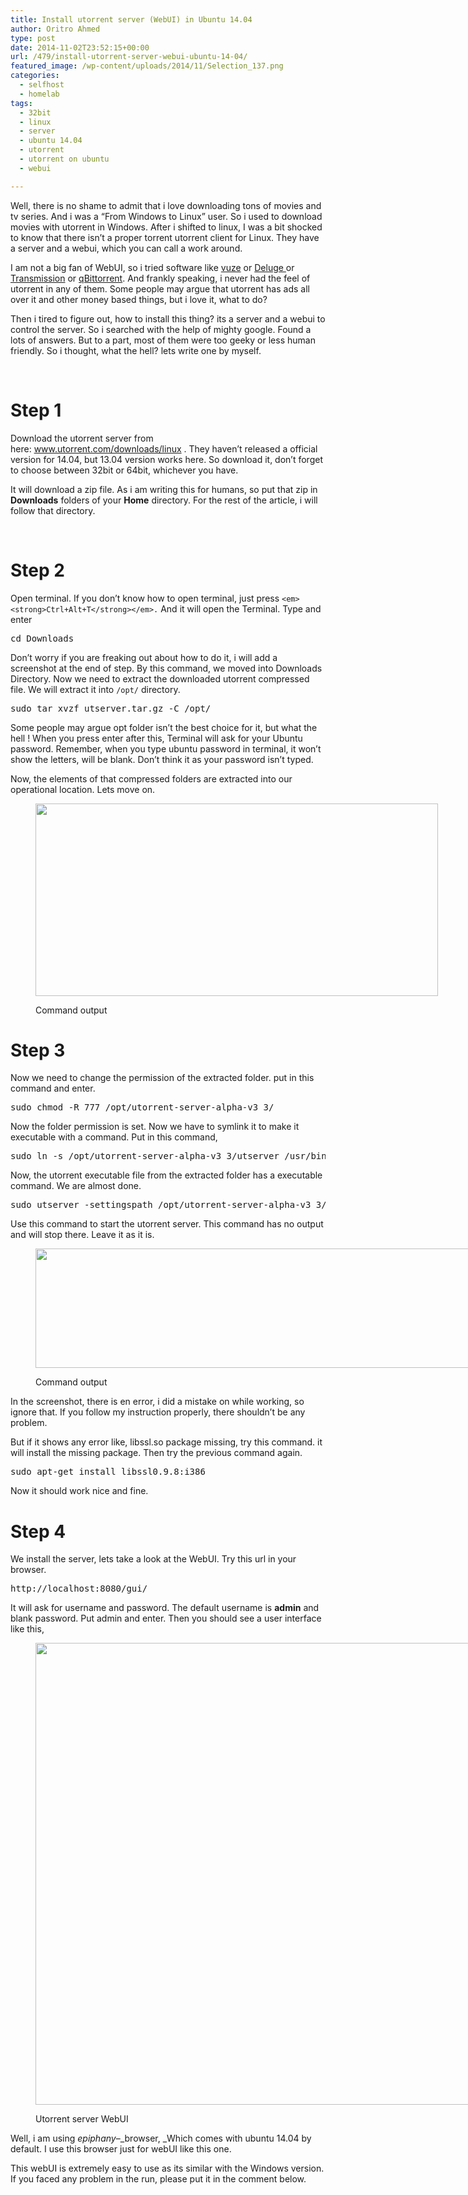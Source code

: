 ```yaml
---
title: Install utorrent server (WebUI) in Ubuntu 14.04
author: Oritro Ahmed
type: post
date: 2014-11-02T23:52:15+00:00
url: /479/install-utorrent-server-webui-ubuntu-14-04/
featured_image: /wp-content/uploads/2014/11/Selection_137.png
categories:
  - selfhost
  - homelab
tags:
  - 32bit
  - linux
  - server
  - ubuntu 14.04
  - utorrent
  - utorrent on ubuntu
  - webui

---
```

Well, there is no shame to admit that i love downloading tons of movies and tv series. And i was a &#8220;From Windows to Linux&#8221; user. So i used to download movies with utorrent in Windows. After i shifted to linux, I was a bit shocked to know that there isn&#8217;t a proper torrent utorrent client for Linux. They have a server and a webui, which you can call a work around.

I am not a big fan of WebUI, so i tried software like <a href="http://www.vuze.com/" target="_blank">vuze</a> or <a href="http://deluge-torrent.org/" target="_blank">Deluge </a>or <a href="http://www.transmissionbt.com/" target="_blank">Transmission</a> or <a href="http://www.qbittorrent.org/" target="_blank">qBittorrent</a>. And frankly speaking, i never had the feel of utorrent in any of them. Some people may argue that utorrent has ads all over it and other money based things, but i love it, what to do?

Then i tired to figure out, how to install this thing? its a server and a webui to control the server. So i searched with the help of mighty google. Found a lots of answers. But to a part, most of them were too geeky or less human friendly. So i thought, what the hell? lets write one by myself.

&nbsp;

# Step 1

Download the utorrent server from here: <a href="https://www.utorrent.com/downloads/linux" target="_blank">www.utorrent.com/downloads/linux</a> . They haven&#8217;t released a official version for 14.04, but 13.04 version works here. So download it, don&#8217;t forget to choose between 32bit or 64bit, whichever you have.

It will download a zip file. As i am writing this for humans, so put that zip in **Downloads** folders of your **Home** directory. For the rest of the article, i will follow that directory.

&nbsp;

# Step 2

Open terminal. If you don&#8217;t know how to open terminal, just press `<em><strong>Ctrl+Alt+T</strong></em>.` And it will open the Terminal. Type and enter

<pre>cd Downloads</pre>

Don&#8217;t worry if you are freaking out about how to do it, i will add a screenshot at the end of step. By this command, we moved into Downloads Directory. Now we need to extract the downloaded utorrent compressed file. We will extract it into `/opt/` directory.

<pre>sudo tar xvzf utserver.tar.gz -C /opt/</pre>

Some people may argue opt folder isn&#8217;t the best choice for it, but what the hell ! When you press enter after this, Terminal will ask for your Ubuntu password. Remember, when you type ubuntu password in terminal, it won&#8217;t show the letters, will be blank. Don&#8217;t think it as your password isn&#8217;t typed.

Now, the elements of that compressed folders are extracted into our operational location. Lets move on.<figure style="width: 644px" class="wp-caption alignnone">

<img class="" src="http://i.imgur.com/HQpF9mz.png" alt="" width="644" height="308" /> <figcaption class="wp-caption-text">Command output</figcaption></figure> 

# Step 3

Now we need to change the permission of the extracted folder. put in this command and enter.

<pre>sudo chmod -R 777 /opt/utorrent-server-alpha-v3_3/</pre>

Now the folder permission is set. Now we have to symlink it to make it executable with a command. Put in this command,

<pre>sudo ln -s /opt/utorrent-server-alpha-v3_3/utserver /usr/bin/utserver</pre>

Now, the utorrent executable file from the extracted folder has a executable command. We are almost done.

<pre>sudo utserver -settingspath /opt/utorrent-server-alpha-v3_3/</pre>

Use this command to start the utorrent server. This command has no output and will stop there. Leave it as it is.<figure style="width: 735px" class="wp-caption alignnone">

<img class="" src="http://i.imgur.com/Q7840gq.png" alt="" width="735" height="191" /> <figcaption class="wp-caption-text">Command output</figcaption></figure> 

In the screenshot, there is en error, i did a mistake on while working, so ignore that. If you follow my instruction properly, there shouldn&#8217;t be any problem.

But if it shows any error like, libssl.so package missing, try this command. it will install the missing package. Then try the previous command again.

<pre>sudo apt-get install libssl0.9.8:i386
</pre>

Now it should work nice and fine.

# Step 4

We install the server, lets take a look at the WebUI. Try this url in your browser.

<pre>http://localhost:8080/gui/</pre>

It will ask for username and password. The default username is **admin** and blank password. Put admin and enter. Then you should see a user interface like this,<figure style="width: 1362px" class="wp-caption alignnone">

<img class="" src="http://i.imgur.com/ypjwzZS.png" alt="" width="1362" height="739" /> <figcaption class="wp-caption-text">Utorrent server WebUI</figcaption></figure> 

Well, i am using _epiphany_&#8211;_browser, _Which comes with ubuntu 14.04 by default. I use this browser just for webUI like this one.

This webUI is extremely easy to use as its similar with the Windows version. If you faced any problem in the run, please put it in the comment below.